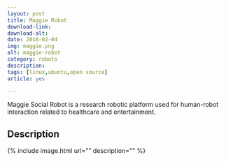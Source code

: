 ```yaml
---
layout: post
title: Maggie Robot
download-link: 
download-alt:  
date: 2016-02-04
img: maggie.png
alt: maggie-robot
category: robots
description: 
tags: [linux,ubuntu,open source]
article: yes

---
```


Maggie Social Robot is a research robotic platform used for human-robot interaction related to healthcare and entertainment.

## Description

{% include image.html url="" description="" %}
